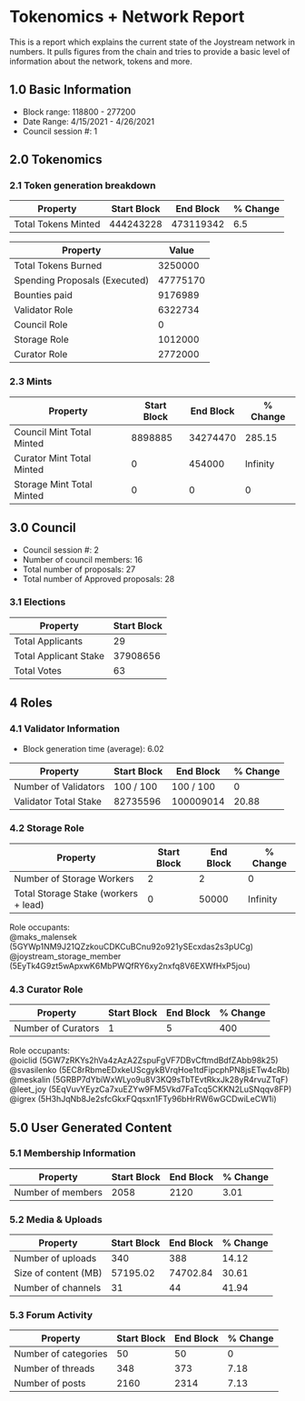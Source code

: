 # Tokenomics + Network Report
This is a report which explains the current state of the Joystream network in numbers. It pulls figures from the chain and tries to provide a basic level of information about the network, tokens and more. 

## 1.0 Basic Information
* Block range: 118800 - 277200
* Date Range: 4/15/2021 - 4/26/2021
* Council session #: 1

## 2.0 Tokenomics
### 2.1 Token generation breakdown
| Property            | Start Block | End Block | % Change |
|---------------------|--------------|--------------|----------|
| Total Tokens Minted |  444243228 | 473119342 | 6.5 |

| Property            | Value        |
|---------------------|--------------|
| Total Tokens Burned | 3250000           | 
| Spending Proposals (Executed)   |  47775170                  |
| Bounties paid       |  9176989                           |
| Validator Role      |  6322734            | 
| Council Role        | 0             | 
| Storage Role        | 1012000             | 
| Curator Role        | 2772000             |


### 2.3 Mints 
| Property                    | Start Block           | End Block | % Change |
|-----------------------------|-----------------------|--------------|----------|
| Council Mint Total Minted   | 8898885  |  34274470 |285.15          |
| Curator Mint Total Minted   |  0 | 454000| Infinity          |
| Storage Mint Total Minted   |  0 |  0            |  0        |

## 3.0 Council
* Council session #: 2
* Number of council members: 16
* Total number of proposals: 27
* Total number of Approved proposals: 28

### 3.1 Elections
| Property                    | Start Block  |
|-----------------------------|--------------|
| Total Applicants            |29              |
| Total Applicant Stake       |37908656              |
| Total Votes                 |63             |

## 4 Roles
### 4.1 Validator Information
* Block generation time (average): 6.02

| Property                    | Start Block | End Block | % Change |
|-----------------------------|--------------|--------------|----------|
| Number of Validators       |  100 / 100 | 100 / 100 | 0 |
| Validator Total Stake       | 82735596 | 100009014 | 20.88 |


### 4.2 Storage Role
| Property                | Start Block | End Block | % Change |
|-------------------------|--------------|--------------|----------|
| Number of Storage Workers | 2  |  2 | 0 |
| Total Storage Stake (workers + lead)  | 0 |  50000 | Infinity |

Role occupants:  
@maks_malensek (5GYWp1NM9J21QZzkouCDKCuBCnu92o921ySEcxdas2s3pUCg)  
@joystream_storage_member (5EyTk4G9zt5wApxwK6MbPWQfRY6xy2nxfq8V6EXWfHxP5jou)  


### 4.3 Curator Role
| Property                | Start Block | End Block | % Change |
|-------------------------|--------------|--------------|----------|
| Number of Curators      | 1 | 5 | 400 |

Role occupants:  
@oiclid (5GW7zRKYs2hVa4zAzA2ZspuFgVF7DBvCftmdBdfZAbb98k25)  
@svasilenko (5EC8rRbmeEDxkeUScgykBVrqHoe1tdFipcphPN8jsETw4cRb)  
@meskalin (5GRBP7dYbiWxWLyo9u8V3KQ9sTbTEvtRkxJk28yR4rvuZTqF)  
@leet_joy (5EqVuvYEyzCa7xuEZYw9FM5Vkd7FaTcq5CKKN2LuSNqqv8FP)  
@igrex (5H3hJqNb8Je2sfcGkxFQqsxn1FTy96bHrRW6wGCDwiLeCW1i)  


## 5.0 User Generated Content
### 5.1 Membership Information
| Property          | Start Block | End Block | % Change |
|-------------------|--------------|--------------|----------|
| Number of members | 2058|  2120 | 3.01 |

### 5.2 Media & Uploads
| Property                | Start Block | End Block | % Change |
|-------------------------|--------------|--------------|----------|
| Number of uploads       | 340 | 388  |  14.12 |
| Size of content (MB)        |  57195.02 |  74702.84 | 30.61          |
| Number of channels      |  31 | 44 | 41.94 |

### 5.3 Forum Activity
| Property          | Start Block | End Block | % Change |
|-------------------|--------------|--------------|----------|
| Number of categories | 50 | 50 | 0         |
| Number of threads    | 348| 373 | 7.18         |
| Number of posts      | 2160 | 2314            |  7.13        |
